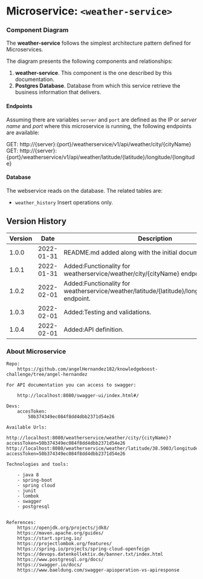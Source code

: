 # Microservice: `<weather-service>`

### Component Diagram

The **weather-service** follows the simplest architecture pattern defined for Microservices.

The diagram presents the following components and relationships:

 1. **weather-service**. This component is the one described by this documentation.
 2. **Postgres Database**. Database from which this service retrieve the business information that delivers.
  
#### Endpoints

Assuming there are variables `server` and `port` are defined as the IP or _server name_ and _port_ where this microservice is running, the following endpoints are available:

   GET: http://{server}:{port}/weatherservice/v1/api/weather/city/{cityName}
   GET: http://{server}:{port}/weatherservice/v1/api/weather/latitude/{latitude}/longitude/{longitude}
  
#### Database

The webservice reads on the database. The related tables are:
  - `weather_history` Insert operations only.

## Version History

| Version  | Date          | Description  |
| ---------|---------------| ------------ |
| 1.0.0    | 2022-01-31    | README.md added along with the initial documentation.|
| 1.0.1    | 2022-01-31    | Added:Functionality for weatherservice/weather/city/{cityName} endpoint.|
| 1.0.2    | 2022-02-01    | Added:Functionality for weatherservice/weather/latitude/{latitude}/longitude/{longitude} endpoint.|
| 1.0.3    | 2022-02-01    | Added:Testing and validations.|
| 1.0.4    | 2022-02-01    | Added:API definition.|


### About Microservice

	Repo:
		https://github.com/angelHernandez182/knowledgeboost-challenge/tree/angel-hernandez
		
	For API documentation you can access to swagger:
		
		http://localhost:8080/swagger-ui/index.html#/
		
	Devs:
		accesToken:
			50b374349ec084f8dd4dbb2371d54e26
		
	Available Urls:
	
	http://localhost:8080/weatherservice/weather/city/{cityName}?accessToken=50b374349ec084f8dd4dbb2371d54e26
	http://localhost:8080/weatherservice/weather/latitude/38.5003/longitude/-98.5006?accessToken=50b374349ec084f8dd4dbb2371d54e26
	
	Technologies and tools:
	
		- java 8
		- spring-boot
		- spring cloud
		- junit
		- lombok
		- swagger
		- postgresql
		
	
	References:
		https://openjdk.org/projects/jdk8/
		https://maven.apache.org/guides/
		https://start.spring.io/
		https://projectlombok.org/features/
		https://spring.io/projects/spring-cloud-openfeign
		https://devops.datenkollektiv.de/banner.txt/index.html
		https://www.postgresql.org/docs/
		https://swagger.io/docs/
		https://www.baeldung.com/swagger-apioperation-vs-apiresponse
		